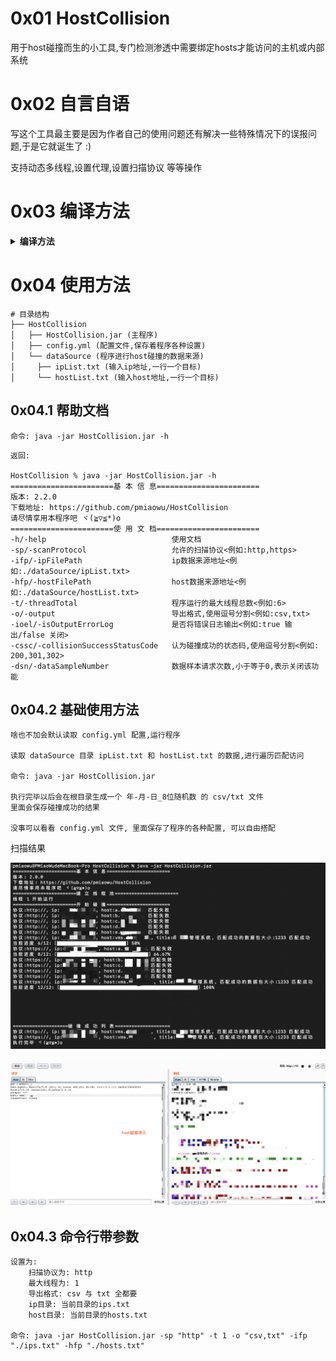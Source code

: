 # 0x01 HostCollision
用于host碰撞而生的小工具,专门检测渗透中需要绑定hosts才能访问的主机或内部系统

# 0x02 自言自语
写这个工具最主要是因为作者自己的使用问题还有解决一些特殊情况下的误报问题,于是它就诞生了 :)

支持动态多线程,设置代理,设置扫描协议 等等操作

# 0x03 编译方法

<details>
<summary><b>编译方法</b></summary>

这是一个 java maven项目

java版本为 1.8

导入idea,打开刚刚好下载好的源码

![](./images/1.png)

打开: /HostCollision/pom.xml 安装对应的包,第一次安装依赖包需要比较久,慢慢等不要急

![](./images/2.png)

![](./images/3.png)

编译文件地址: /HostCollision/target/HostCollision/

jar包地址: /HostCollision/target/HostCollision/HostCollision.jar

项目配置文件地址: /HostCollision/target/HostCollision/config.yml

接着拿着这个 HostCollision.jar 进行使用即可

</details>

# 0x04 使用方法

```
# 目录结构
├── HostCollision
│   ├── HostCollision.jar (主程序)
│   ├── config.yml (配置文件,保存着程序各种设置)
│   └── dataSource (程序进行host碰撞的数据来源)
│     ├── ipList.txt (输入ip地址,一行一个目标)
│     └── hostList.txt (输入host地址,一行一个目标)
```

## 0x04.1 帮助文档

```
命令: java -jar HostCollision.jar -h
```

```
返回:

HostCollision % java -jar HostCollision.jar -h
=======================基 本 信 息=======================
版本: 2.2.0
下载地址: https://github.com/pmiaowu/HostCollision
请尽情享用本程序吧 ヾ(≧▽≦*)o
=======================使 用 文 档=======================
-h/-help                            使用文档
-sp/-scanProtocol                   允许的扫描协议<例如:http,https>
-ifp/-ipFilePath                    ip数据来源地址<例如:./dataSource/ipList.txt>
-hfp/-hostFilePath                  host数据来源地址<例如:./dataSource/hostList.txt>
-t/-threadTotal                     程序运行的最大线程总数<例如:6>
-o/-output                          导出格式,使用逗号分割<例如:csv,txt>
-ioel/-isOutputErrorLog             是否将错误日志输出<例如:true 输出/false 关闭>
-cssc/-collisionSuccessStatusCode   认为碰撞成功的状态码,使用逗号分割<例如: 200,301,302>
-dsn/-dataSampleNumber              数据样本请求次数,小于等于0,表示关闭该功能
```

## 0x04.2 基础使用方法

```
啥也不加会默认读取 config.yml 配置,运行程序

读取 dataSource 目录 ipList.txt 和 hostList.txt 的数据,进行遍历匹配访问

命令: java -jar HostCollision.jar

执行完毕以后会在根目录生成一个 年-月-日_8位随机数 的 csv/txt 文件
里面会保存碰撞成功的结果

没事可以看看 config.yml 文件, 里面保存了程序的各种配置, 可以自由搭配
```

扫描结果

![](./images/5.png)

![](./images/6.png)

## 0x04.3 命令行带参数

```
设置为:
    扫描协议为: http
    最大线程为: 1
    导出格式: csv 与 txt 全都要
    ip目录: 当前目录的ips.txt
    host目录: 当前目录的hosts.txt

命令: java -jar HostCollision.jar -sp "http" -t 1 -o "csv,txt" -ifp "./ips.txt" -hfp "./hosts.txt"
```